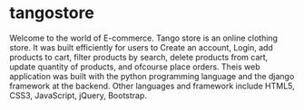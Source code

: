# tangostore

Welcome to the world of E-commerce. Tango store is an online clothing store. It was built efficiently for users to  Create an account, Login, add products to cart, filter products by search, delete products from cart, update quantity of products, and ofcourse place orders. Theis web application was built with the python programming language and the django framework at the backend. Other languages and framework include HTML5, CSS3, JavaScript, jQuery, Bootstrap.
